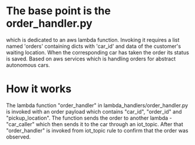 # The base point is the order_handler.py
which is dedicated to an aws lambda function. Invoking it requires a list named 'orders' containing dicts with 'car_id'
and data of the customer's waiting location. When the corresponding car has taken the order its status is saved.
Based on aws services which is handling orders for abstract autonomous cars.

# How it works
The lambda function "order_handler" in lambda_handlers/order_handler.py is invoked with an order payload which contains
"car_id", "order_id" and "pickup_location". The function sends the order to another lambda - 
"car_caller" which then sends it to the car through an iot_topic. After that "order_handler" is invoked from iot_topic
rule to confirm that the order was observed.
